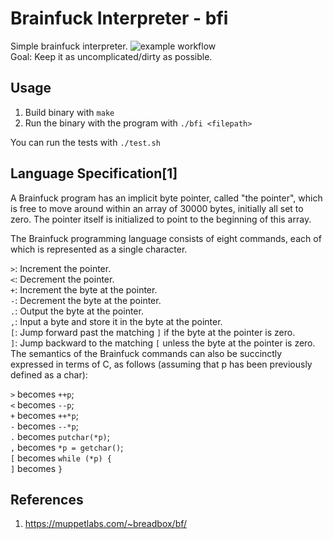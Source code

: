 # Brainfuck Interpreter - bfi
Simple brainfuck interpreter. ![example workflow](https://github.com/ttanay/bfi/actions/workflows/test.yml/badge.svg)  
Goal: Keep it as uncomplicated/dirty as possible.

## Usage
1. Build binary with `make`
2. Run the binary with the program with `./bfi <filepath>`

You can run the tests with `./test.sh`
## Language Specification[1]
A Brainfuck program has an implicit byte pointer, called "the pointer", which is free to move around within an array of 30000 bytes, initially all set to zero. The pointer itself is initialized to point to the beginning of this array.

The Brainfuck programming language consists of eight commands, each of which is represented as a single character.

`>`: 	Increment the pointer.  
`<`: 	Decrement the pointer.  
`+`: 	Increment the byte at the pointer.  
`-`: 	Decrement the byte at the pointer.  
`.`: 	Output the byte at the pointer.  
`,`: 	Input a byte and store it in the byte at the pointer.  
`[`: 	Jump forward past the matching `]` if the byte at the pointer is zero.  
`]`: 	Jump backward to the matching `[` unless the byte at the pointer is zero.  
The semantics of the Brainfuck commands can also be succinctly expressed in terms of C, as follows (assuming that p has been previously defined as a char):

`>` 	becomes 	`++p`;  
`<` 	becomes 	`--p`;  
`+` 	becomes 	`++*p`;  
`-` 	becomes 	`--*p`;  
`.` 	becomes 	`putchar(*p)`;  
`,` 	becomes 	`*p = getchar()`;  
`[` 	becomes 	`while (*p) {`  
`]` 	becomes 	`}`  

## References
1. https://muppetlabs.com/~breadbox/bf/
